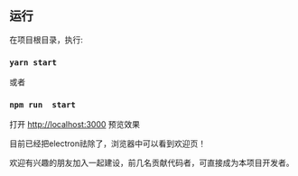
## 运行

在项目根目录，执行:

### `yarn start`

或者
### `npm run  start`


打开 [http://localhost:3000](http://localhost:3000) 预览效果

目前已经把electron祛除了，浏览器中可以看到欢迎页！

欢迎有兴趣的朋友加入一起建设，前几名贡献代码者，可直接成为本项目开发者。


